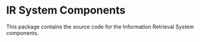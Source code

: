 IR System Components
====================

This package contains the source code for the Information Retrieval
System components.